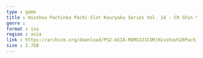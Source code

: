 ```yaml
---
type : game
title : Hisshou Pachinko Pachi-Slot Kouryaku Series Vol. 14 - CR Shin Seiki Evangelion - Saigo no Shisha (Japan) (Gentei Special Box)
genre : 
format : iso
region : asia
link : https://archive.org/download/PS2-ASIA-ROMS321COM/Hisshou%20Pachinko%20Pachi-Slot%20Kouryaku%20Series%20Vol.%2014%20-%20CR%20Shin%20Seiki%20Evangelion%20-%20Saigo%20no%20Shisha%20%28Japan%29%20%28Gentei%20Special%20Box%29.7z
size : 2.7GB
---
```


